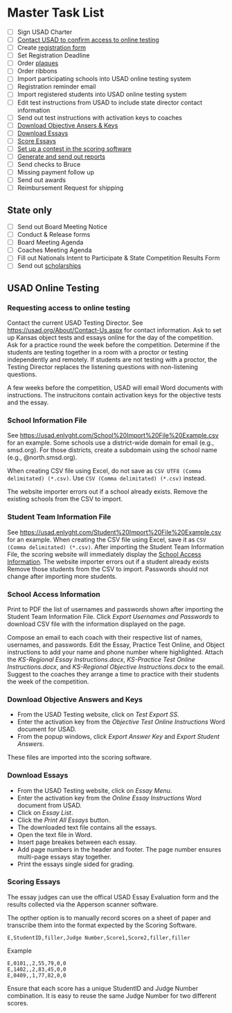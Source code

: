 # Master Task List

- [ ] Sign USAD Charter
- [ ] [Contact USAD to confirm access to online testing](#requesting-access-to-online-testing)
- [ ] Create [registration form](Registration.md)
- [ ] Set Registration Deadline
- [ ] Order [plaques](Awards.md#plaques)
- [ ] Order ribbons
- [ ] Import participating schools into USAD online testing system
- [ ] Registration reminder email
- [ ] Import registered students into USAD online testing system
- [ ] Edit test instructions from USAD to include state director contact information
- [ ] Send out test instructions with activation keys to coaches
- [ ] [Download Objective Ansers & Keys](#download-objective-answers-and-keys)
- [ ] [Download Essays](#download-essays)
- [ ] [Score Essays](#scoring-essays)
- [ ] [Set up a contest in the scoring software](ScoringSoftware.md#setting-up-a-contest)
- [ ] [Generate and send out reports](ScoringSoftware.md#generating-reports)
- [ ] Send checks to Bruce
- [ ] Missing payment follow up
- [ ] Send out awards
- [ ] Reimbursement Request for shipping

## State only

- [ ] Send out Board Meeting Notice
- [ ] Conduct & Release forms
- [ ] Board Meeting Agenda
- [ ] Coaches Meeting Agenda
- [ ] Fill out Nationals Intent to Participate & State Competition Results Form
- [ ] Send out [scholarships](Scholarships.md)

## USAD Online Testing

### Requesting access to online testing

Contact the current USAD Testing Director.
See <https://usad.org/About/Contact-Us.aspx> for contact information.
Ask to set up Kansas object tests and essays online
for the day of the competition.
Ask for a practice round the week before the competition.
Determine if the students are testing together in a room with a proctor or
testing independently and remotely.
If students are not testing with a proctor,
the Testing Director replaces the listening questions with non-listening questions.

A few weeks before the competition, USAD will email Word documents with instructions.
The instrucitons contain activation keys for the objective tests and the essay.

### School Information File

See <https://usad.enlyght.com/School%20Import%20File%20Example.csv> for an example.
Some schools use a district-wide domain for email (e.g., smsd.org).
For those districts, create a subdomain using the school name (e.g., @north.smsd.org).

When creating CSV file using Excel, do not save as `CSV UTF8 (Comma delimitated) (*.csv)`.
Use `CSV (Comma delimitated) (*.csv)` instead.

The website importer errors out if a school already exists.
Remove the existing schools from the CSV to import.

### Student Team Information File

See <https://usad.enlyght.com/Student%20Import%20File%20Example.csv> for an example.
When creating the CSV file using Excel, save it as `CSV (Comma delimitated) (*.csv)`.
After importing the Student Team Information File, the scoring website will immediately display the [School Access Information](#school-access-information).
The website importer errors out if a student already exists
Remove those students from the CSV to import.
Passwords should not change after importing more students.

### School Access Information

Print to PDF the list of usernames and passwords shown after importing the Student Team Information File.
Click *Export Usernames and Passwords* to download CSV file with the information displayed on the page.

Compose an email to each coach with their respective list of names, usernames, and passwords.
Edit the Essay, Practice Test Online, and Object instructions to add your name and phone number where highlighted.
Attach the *KS-Regional Essay Instructions.docx*, *KS-Practice Test Online Instructions.docx*, and *KS-Regional Objective Instructions.docx* to the email.
Suggest to the coaches they arrange a time to practice with their students the week of the competition.

### Download Objective Answers and Keys

- From the USAD Testing website, click on *Test Export SS*.
- Enter the activation key from the *Objective Test Online Instructions* Word document for USAD.
- From the popup windows, click *Export Answer Key* and *Export Student Answers*.

These files are imported into the scoring software.

### Download Essays

- From the USAD Testing website, click on *Essay Menu*.
- Enter the activation key from the *Online Essay Instructions* Word document from USAD.
- Click on *Essay List*.
- Click the *Print All Essays* button.
- The downloaded text file contains all the essays.
- Open the text file in Word.
- Insert page breakes between each essay.
- Add page numbers in the header and footer.
The page number ensures multi-page essays stay together.
- Print the essays single sided for grading.

### Scoring Essays

The essay judges can use the offical USAD Essay Evaluation form and the results collected via the Apperson scanner software.

The opther option is to manually record scores on a sheet of paper and transcribe them into the format expected by the Scoring Software.

```CSV
E,StudentID,filler,Judge Number,Score1,Score2,filler,filler
```

Example

```CSV
E,0101,,2,55,79,0,0
E,1402,,2,83,45,0,0
E,0409,,1,77,82,0,0
```

Ensure that each score has a unique StudentID and Judge Number combination. It is easy to reuse the same Judge Number for two different scores.

